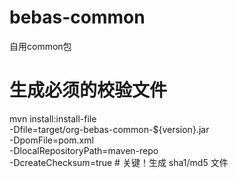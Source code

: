 # bebas-common
自用common包

# 生成必须的校验文件
mvn install:install-file \
-Dfile=target/org-bebas-common-${version}.jar \
-DpomFile=pom.xml \
-DlocalRepositoryPath=maven-repo \
-DcreateChecksum=true  # 关键！生成 sha1/md5 文件